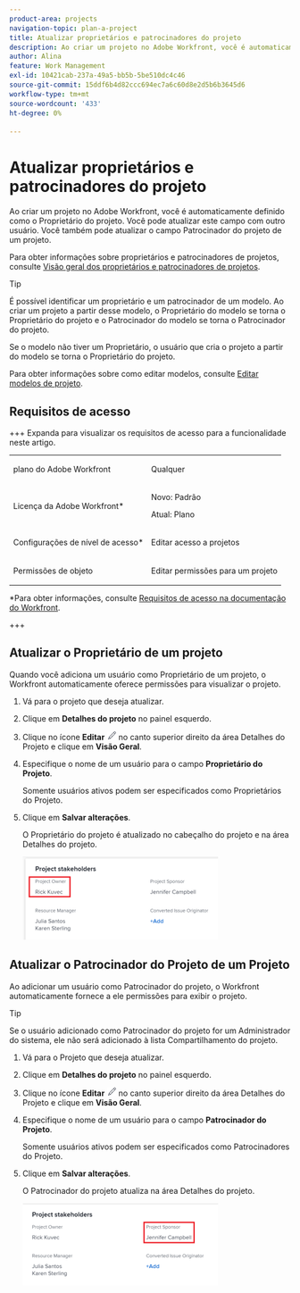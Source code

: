 ```yaml
---
product-area: projects
navigation-topic: plan-a-project
title: Atualizar proprietários e patrocinadores do projeto
description: Ao criar um projeto no Adobe Workfront, você é automaticamente definido como o Proprietário do projeto. Você pode atualizar este campo com outro usuário. Você também pode atualizar o campo Patrocinador do projeto de um projeto.
author: Alina
feature: Work Management
exl-id: 10421cab-237a-49a5-bb5b-5be510dc4c46
source-git-commit: 15ddf6b4d82ccc694ec7a6c60d8e2d5b6b3645d6
workflow-type: tm+mt
source-wordcount: '433'
ht-degree: 0%

---
```



# Atualizar proprietários e patrocinadores do projeto

<!--Audited: 07/2024-->

Ao criar um projeto no Adobe Workfront, você é automaticamente definido como o Proprietário do projeto. Você pode atualizar este campo com outro usuário. Você também pode atualizar o campo Patrocinador do projeto de um projeto.

Para obter informações sobre proprietários e patrocinadores de projetos, consulte [Visão geral dos proprietários e patrocinadores de projetos](../../../manage-work/projects/planning-a-project/project-owners-and-sponsors.md).

>[!TIP]
>
>É possível identificar um proprietário e um patrocinador de um modelo. Ao criar um projeto a partir desse modelo, o Proprietário do modelo se torna o Proprietário do projeto e o Patrocinador do modelo se torna o Patrocinador do projeto.
>
>Se o modelo não tiver um Proprietário, o usuário que cria o projeto a partir do modelo se torna o Proprietário do projeto.
>
>Para obter informações sobre como editar modelos, consulte [Editar modelos de projeto](../../../manage-work/projects/create-and-manage-templates/edit-templates.md).

## Requisitos de acesso

<!--drafted for P&P:

<table style="table-layout:auto"> 
 <col> 
 <col> 
 <tbody> 
  <tr> 
   <td role="rowheader">Adobe Workfront plan*</td> 
   <td> <p>Any</p> <p>  </p> </td> 
  </tr> 
  <tr> 
   <td role="rowheader">Adobe Workfront license*</td> 
   <td> <p>Current license: Standard </p> 
   Or
   <p>Legacy license: Plan </p> 
   </td> 
  </tr> 
  <tr> 
   <td role="rowheader">Access level configurations*</td> 
   <td> <p>Edit access to Projects</p> <p><b>NOTE</b>
   
   If you still don't have access, ask your Workfront administrator if they set additional restrictions in your access level. For information on how a Workfront administrator can modify your access level, see <a href="../../../administration-and-setup/add-users/configure-and-grant-access/create-modify-access-levels.md" class="MCXref xref">Create or modify custom access levels</a>.</p> </td> 
  </tr> 
  <tr> 
   <td role="rowheader">Object permissions</td> 
   <td> <p>Edit permissions to a project</p> <p>For information on requesting additional access, see <a href="../../../workfront-basics/grant-and-request-access-to-objects/request-access.md" class="MCXref xref">Request access to objects </a>.</p> </td> 
  </tr> 
 </tbody> 
</table>
-->

+++ Expanda para visualizar os requisitos de acesso para a funcionalidade neste artigo.

<table style="table-layout:auto"> 
 <col> 
 <col> 
 <tbody> 
  <tr> 
   <td role="rowheader">plano do Adobe Workfront</td> 
   <td> <p>Qualquer</p> <p>  </p> </td> 
  </tr> 
  <tr> 
   <td role="rowheader">Licença da Adobe Workfront*</td> 
   <td><p>Novo: Padrão</p> 
   <p>Atual: Plano </p> </td> 
  </tr> 
  <tr> 
   <td role="rowheader">Configurações de nível de acesso*</td> 
   <td> <p>Editar acesso a projetos</p> </td> 
  </tr> 
  <tr> 
   <td role="rowheader">Permissões de objeto</td> 
   <td> <p>Editar permissões para um projeto</p> </td> 
  </tr> 
 </tbody> 
</table>

*Para obter informações, consulte [Requisitos de acesso na documentação do Workfront](/help/quicksilver/administration-and-setup/add-users/access-levels-and-object-permissions/access-level-requirements-in-documentation.md).

+++

## Atualizar o Proprietário de um projeto

Quando você adiciona um usuário como Proprietário de um projeto, o Workfront automaticamente oferece permissões para visualizar o projeto.

1. Vá para o projeto que deseja atualizar.
1. Clique em **Detalhes do projeto** no painel esquerdo.
1. Clique no ícone **Editar** ![Ícone Editar](assets/qs-edit-icon.png) no canto superior direito da área Detalhes do Projeto e clique em **Visão Geral**.

1. Especifique o nome de um usuário para o campo **Proprietário do Projeto**.

   Somente usuários ativos podem ser especificados como Proprietários do Projeto.

1. Clique em **Salvar alterações**.

   O Proprietário do projeto é atualizado no cabeçalho do projeto e na área Detalhes do projeto.

   ![O proprietário dos participantes do projeto destacou](assets/project-stakeholders-owner-highlighted-nwe-350x149.png)

## Atualizar o Patrocinador do Projeto de um Projeto

Ao adicionar um usuário como Patrocinador do projeto, o Workfront automaticamente fornece a ele permissões para exibir o projeto.

>[!TIP]
>
>Se o usuário adicionado como Patrocinador do projeto for um Administrador do sistema, ele não será adicionado à lista Compartilhamento do projeto.

1. Vá para o Projeto que deseja atualizar.
1. Clique em **Detalhes do projeto** no painel esquerdo.
1. Clique no ícone **Editar** ![Ícone Editar](assets/qs-edit-icon.png) no canto superior direito da área Detalhes do Projeto e clique em **Visão Geral**.

1. Especifique o nome de um usuário para o campo **Patrocinador do Projeto**.

   Somente usuários ativos podem ser especificados como Patrocinadores do Projeto.

1. Clique em **Salvar alterações**.

   O Patrocinador do projeto atualiza na área Detalhes do projeto.

   ![Destaque do patrocinador do projeto](assets/project-stakeholders-sponsor-highlighted-nwe-350x147.png)
